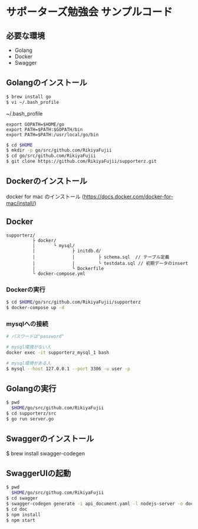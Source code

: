 # サポーターズ勉強会 サンプルコード

## 必要な環境
- Golang
- Docker
- Swagger


## Golangのインストール
``` bash
$ brew install go
$ vi ~/.bash_profile
```

~/.bash_profile
```
export GOPATH=$HOME/go
export PATH=$PATH:$GOPATH/bin
export PATH=$PATH:/usr/local/go/bin
```

``` bash
$ cd $HOME
$ mkdir -p go/src/github.com/RikiyaFujii
$ cd go/src/github.com/RikiyaFujii
$ git clone https://github.com/RikiyaFujii/supporterz.git
```


## Dockerのインストール
docker for mac のインストール (https://docs.docker.com/docker-for-mac/install/)

## Docker
```
supporterz/
          ├ docker/
          |       └ mysql/
          |              ├ initdb.d/
          |              |         ├ schema.sql  // テーブル定義
          |              |         └ testdata.sql // 初期データのinsert
          |              └ Dockerfile
          └ docker-compose.yml
```

### Dockerの実行
``` bash
$ cd $HOME/go/src/github.com/RikiyaFujii/supporterz
$ docker-compose up -d
```

### mysqlへの接続
``` bash
# パスワードは"password"

# mysql環境がない人
docker exec -it supporterz_mysql_1 bash

# mysql環境がある人
$ mysql --host 127.0.0.1 --port 3306 -u user -p
```

## Golangの実行
``` bash
$ pwd
  $HOME/go/src/github.com/RikiyaFujii
$ cd supporterz/src
$ go run server.go
```

## Swaggerのインストール
$ brew install swagger-codegen

## SwaggerUIの起動
``` bash
$ pwd
  $HOME/go/src/githug.com/RikiyaFujii
$ cd swagger
$ swagger-codegen generate -i api_document.yaml -l nodejs-server -o doc/
$ cd doc
$ npm install
$ npm start
```
